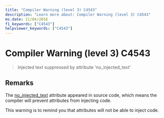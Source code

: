 ```yaml
---
title: "Compiler Warning (level 3) C4543"
description: "Learn more about: Compiler Warning (level 3) C4543"
ms.date: 11/04/2016
f1_keywords: ["C4543"]
helpviewer_keywords: ["C4543"]
---
```

# Compiler Warning (level 3) C4543

> Injected text suppressed by attribute 'no_injected_text'

## Remarks

The [no_injected_text](../../windows/attributes/no-injected-text.md) attribute appeared in source code, which means the compiler will prevent attributes from injecting code.

This warning is to remind you that attributes will not be able to inject code.
